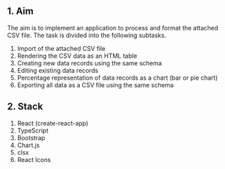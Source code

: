 ## 1. Aim

The aim is to implement an application to process and format the attached CSV file. The task is divided into the following subtasks.

1. Import of the attached CSV file
2. Rendering the CSV data as an HTML table
3. Creating new data records using the same schema
4. Editing existing data records
5. Percentage representation of data records as a chart (bar or pie chart)
6. Exporting all data as a CSV file using the same schema

## 2. Stack

1. React (create-react-app)
2. TypeScript
3. Bootstrap
4. Chart.js
5. clsx
6. React Icons
